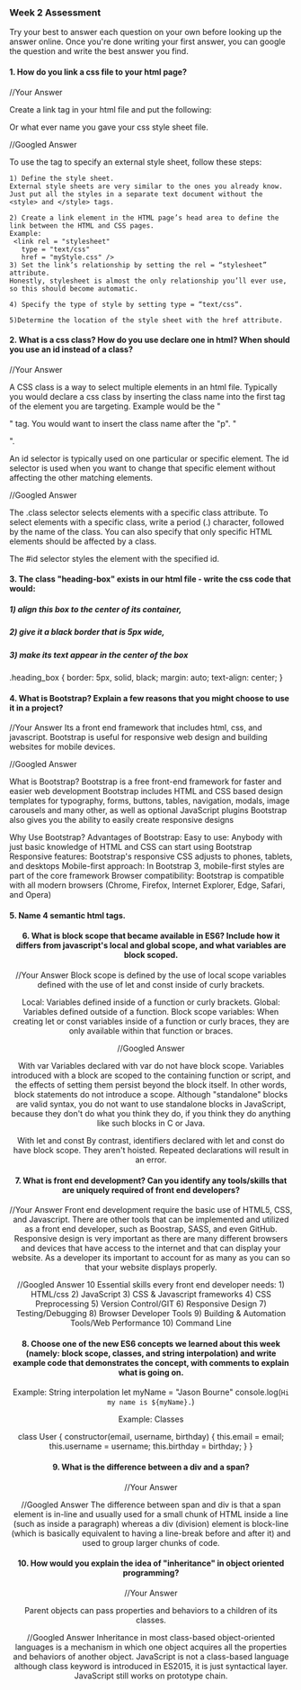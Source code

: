 ### Week 2 Assessment

Try your best to answer each question on your own before looking up the answer online. Once you're done writing your first answer, you can google the question and write the best answer you find.

#### 1. How do you link a css file to your html page?

 //Your Answer

 Create a link tag in your html file and put the following:

 <link rel="stylesheet"  type="text/css" href="styles.css" /> Or what ever name you gave your css style sheet file.

 //Googled Answer



To use the <link> tag to specify an external style sheet, follow these steps:

	1) Define the style sheet.
	External style sheets are very similar to the ones you already know. Just put all the styles in a separate text document without the <style> and </style> tags.

	2) Create a link element in the HTML page’s head area to define the link between the HTML and CSS pages.
	Example:
	 <link rel = "stylesheet"
	   type = "text/css"
	   href = "myStyle.css" />
	3) Set the link’s relationship by setting the rel = “stylesheet” attribute.
	Honestly, stylesheet is almost the only relationship you’ll ever use, so this should become automatic.

	4) Specify the type of style by setting type = “text/css“.

	5)Determine the location of the style sheet with the href attribute.


 #### 2. What is a css class? How do you use declare one in html? When should you use an id instead of a class?

 //Your Answer

 A CSS class is a way to select multiple elements in an html file. Typically you would declare a css class by inserting the class name into the first tag of the element you are targeting. Example would be the "<p>" tag. You would want to insert the class name after the "p". "<p class="intro"></p>".

An id selector is typically used on one particular or specific element. The id selector is used when you want to change that specific element without affecting the other matching elements.

//Googled Answer

 The .class selector selects elements with a specific class attribute. To select elements with a specific class, write a period (.) character, followed by the name of the class. You can also specify that only specific HTML elements should be affected by a class.

 The #id selector styles the element with the specified id.


#### 3. The class "heading-box" exists in our html file - write the css code that would:

##### 1) align this box to the center of its container,
##### 2) give it a black border that is 5px wide,
##### 3) make its text appear in the center of the box

.heading_box {
	border: 5px, solid, black;
	margin: auto;
	text-align: center;
}

#### 4. What is Bootstrap? Explain a few reasons that you might choose to use it in a project?

 //Your Answer
 Its a front end framework that includes html, css, and javascript. Bootstrap is useful for responsive web design and building websites for mobile devices.


 //Googled Answer

 What is Bootstrap?
 Bootstrap is a free front-end framework for faster and easier web development
 Bootstrap includes HTML and CSS based design templates for typography, forms, buttons, tables, navigation, modals, image carousels and many other, as well as optional JavaScript plugins
 Bootstrap also gives you the ability to easily create responsive designs

Why Use Bootstrap?
Advantages of Bootstrap:
Easy to use: Anybody with just basic knowledge of HTML and CSS can start using Bootstrap
Responsive features: Bootstrap's responsive CSS adjusts to phones, tablets, and desktops
Mobile-first approach: In Bootstrap 3, mobile-first styles are part of the core framework
Browser compatibility: Bootstrap is compatible with all modern browsers (Chrome, Firefox, Internet Explorer, Edge, Safari, and Opera)


#### 5. Name 4 semantic html tags.
<nav>
<section>
<header>
<footer>


#### 6. What is block scope that became available in ES6? Include how it differs from javascript's local and global scope, and what variables are block scoped.

 //Your Answer
Block scope is defined by the use of local scope variables defined with the use of let and const inside of curly brackets.

Local: Variables defined inside of a function or curly brackets.
Global: Variables defined outside of a function.
Block scope variables: When creating let or const variables inside of a function or curly braces, they are only available within that function or braces.

 //Googled Answer

 With var
 Variables declared with var do not have block scope. Variables introduced with a block are scoped to the containing function or script, and the effects of setting them persist beyond the block itself. In other words, block statements do not introduce a scope. Although "standalone" blocks are valid syntax, you do not want to use standalone blocks in JavaScript, because they don't do what you think they do, if you think they do anything like such blocks in C or Java.

 With let and const
By contrast, identifiers declared with let and const do have block scope. They aren't hoisted. Repeated declarations will result in an error.



 #### 7. What is front end development? Can you identify any tools/skills that are uniquely required of front end developers?

 //Your Answer
Front end development require the basic use of HTML5, CSS, and Javascript. There are other tools that can be implemented and utilized as a front end developer, such as Boostrap, SASS, and even GitHub. Responsive design is very important as there are many different browsers and devices that have access to the internet and that can display your website. As a developer its important to account for as many as you can so that your website displays properly.

 //Googled Answer
10 Essential skills every front end developer needs:
	1) HTML/css
	2) JavaScript
	3) CSS & Javascript frameworks
	4) CSS Preprocessing
	5) Version Control/GIT
	6) Responsive Design
	7) Testing/Debugging
	8) Browser Developer Tools
	9) Building & Automation Tools/Web Performance
	10) Command Line

 #### 8. Choose one of the new ES6 concepts we learned about this week (namely: block scope, classes, and string interpolation) and write example code that demonstrates the concept, with comments to explain what is going on.

Example: String interpolation
let myName = "Jason Bourne"
console.log(`Hi my name is ${myName}.`)

Example: Classes

class User {
    constructor(email, username, birthday) {
        this.email = email;
        this.username = username;
        this.birthday = birthday;
    }
}


 #### 9. What is the difference between a div and a span?


 //Your Answer


 //Googled Answer
 The difference between span and div is that a span element is in-line and usually used for a small chunk of HTML inside a line (such as inside a paragraph) whereas a div (division) element is block-line (which is basically equivalent to having a line-break before and after it) and used to group larger chunks of code.




#### 10. How would you explain the idea of "inheritance" in object oriented programming?


 //Your Answer

 Parent objects can pass properties and behaviors to a children of its classes.

 //Googled Answer
 Inheritance in most class-based object-oriented languages is a mechanism in which one object acquires all the properties and behaviors of another object. JavaScript is not a class-based language although class keyword is introduced in ES2015, it is just syntactical layer. JavaScript still works on prototype chain.
